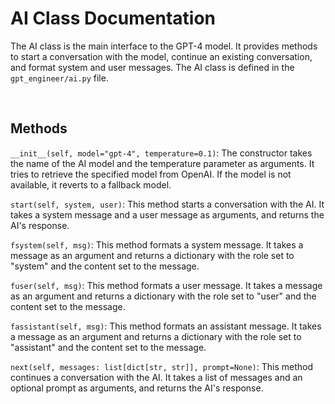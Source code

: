 # AI Class Documentation
The AI class is the main interface to the GPT-4 model. It provides methods to start a conversation with the model, continue an existing conversation, and format system and user messages. The AI class is defined in the `gpt_engineer/ai.py` file.

<br>

## Methods
`__init__(self, model="gpt-4", temperature=0.1)`: The constructor takes the name of the AI model and the temperature parameter as arguments. It tries to retrieve the specified model from OpenAI. If the model is not available, it reverts to a fallback model.

`start(self, system, user)`: This method starts a conversation with the AI. It takes a system message and a user message as arguments, and returns the AI's response.

`fsystem(self, msg)`: This method formats a system message. It takes a message as an argument and returns a dictionary with the role set to "system" and the content set to the message.

`fuser(self, msg)`: This method formats a user message. It takes a message as an argument and returns a dictionary with the role set to "user" and the content set to the message.

`fassistant(self, msg)`: This method formats an assistant message. It takes a message as an argument and returns a dictionary with the role set to "assistant" and the content set to the message.

`next(self, messages: list[dict[str, str]], prompt=None)`: This method continues a conversation with the AI. It takes a list of messages and an optional prompt as arguments, and returns the AI's response.